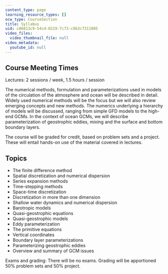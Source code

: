 ```yaml
---
content_type: page
learning_resource_types: []
ocw_type: CourseSection
title: Syllabus
uid: c86813c9-54cd-0219-7c73-c9b3c7311005
video_files:
  video_thumbnail_file: null
video_metadata:
  youtube_id: null
---
```


Course Meeting Times
--------------------

Lectures: 2 sessions / week, 1.5 hours / session

The numerical methods, formulation and parameterizations used in models of the circulation of the atmosphere and ocean will be described in detail. Widely used numerical methods will be the focus but we will also review emerging concepts and new methods. The numerics underlying a hierarchy of models will be discussed, ranging from simple GFD models to the high-end GCMs. In the context of ocean GCMs, we will describe parameterization of geostrophic eddies, mixing and the surface and bottom boundary layers.

The course will be graded for credit, based on problem sets and a project. These will entail hands-on use of the material covered in lectures.

Topics
------

*   The finite difference method
*   Spatial discretization and numerical dispersion
*   Series expansion methods
*   Time-stepping methods
*   Space-time discretization
*   Discretization in more than one dimension
*   Shallow water dynamics and numerical dispersion
*   Barotropic models
*   Quasi-geostrophic equations
*   Quasi-geostrophic models
*   Eddy parameterization
*   The primitive equations
*   Vertical coordinates
*   Boundary layer parameterizations
*   Parameterizing geostrophic eddies
*   Overview and summary of GCM issues

Exams and grading: There will be no exams. Grading will be apportioned 50% problem sets and 50% project.